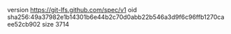 version https://git-lfs.github.com/spec/v1
oid sha256:49a37982e1b14301b6e44b2c70d0abb22b546a3d9f6c96ffb1270caee52cb902
size 3714
